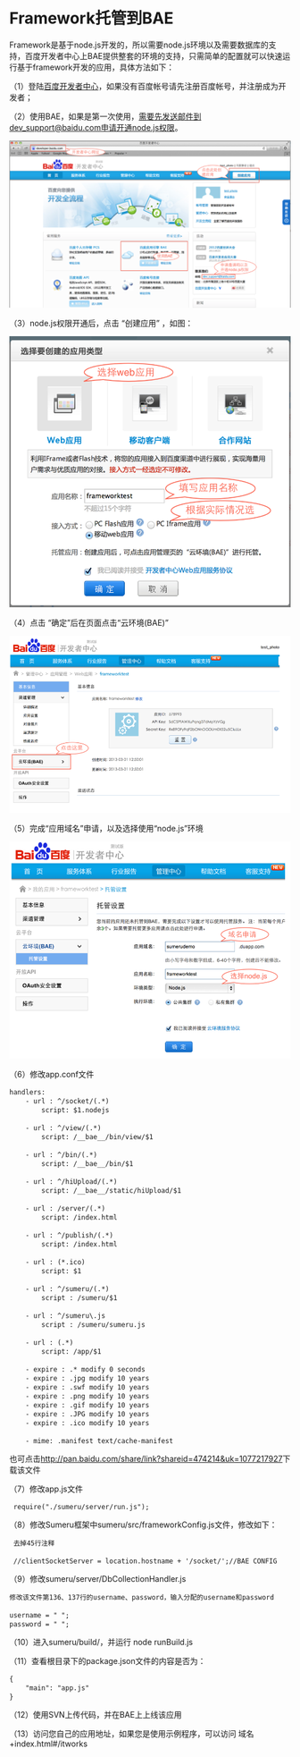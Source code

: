 # Framework托管到BAE


Framework是基于node.js开发的，所以需要node.js环境以及需要数据库的支持，百度开发者中心上BAE提供整套的环境的支持，只需简单的配置就可以快速运行基于framework开发的应用，具体方法如下：


（1）登陆[百度开发者中心](http://developer.baidu.com)，如果没有百度帐号请先注册百度帐号，并注册成为开发者；


（2）使用BAE，如果是第一次使用，需要先发送邮件到dev_support@baidu.com申请开通node.js权限。


![](images/intro_4_2.png)

（3）node.js权限开通后，点击 “创建应用” ，如图：

![](images/intro_4_3.png)

（4）点击 “确定”后在页面点击“云环境(BAE)”

![](images/intro_4_4.png)

（5）完成“应用域名”申请，以及选择使用“node.js”环境

![](images/intro_4_5.png)

（6）修改app.conf文件

	handlers:
  		- url : ^/socket/(.*)
    		script: $1.nodejs

  		- url : ^/view/(.*)
    		script: /__bae__/bin/view/$1

  		- url : ^/bin/(.*)
    		script: /__bae__/bin/$1

  		- url : ^/hiUpload/(.*)
    		script: /__bae__/static/hiUpload/$1

  		- url : /server/(.*)
    		script: /index.html

  		- url : ^/publish/(.*)
    		script: /index.html

  		- url : (*.ico)
    		script: $1
  
  		- url : ^/sumeru/(.*)
    		script : /sumeru/$1
  
  		- url : ^/sumeru\.js
    		script : /sumeru/sumeru.js
    
  		- url : (.*)
    		script: /app/$1
    
  		- expire : .* modify 0 seconds
  		- expire : .jpg modify 10 years
  		- expire : .swf modify 10 years
  		- expire : .png modify 10 years
  		- expire : .gif modify 10 years
  		- expire : .JPG modify 10 years
  		- expire : .ico modify 10 years
  
  		- mime: .manifest text/cache-manifest
  		
  		
  也可点击<http://pan.baidu.com/share/link?shareid=474214&uk=1077217927>下载该文件
	
（7）修改app.js文件

	 require("./sumeru/server/run.js");
	

（8）修改Sumeru框架中sumeru/src/frameworkConfig.js文件，修改如下：
	

	 去掉45行注释   

	 //clientSocketServer = location.hostname + '/socket/';//BAE CONFIG	
	 
（9）修改sumeru/server/DbCollectionHandler.js


	修改该文件第136、137行的username、password，输入分配的username和password

	username = " ";
    password = " ";

（10）进入sumeru/build/，并运行 node runBuild.js


（11）查看根目录下的package.json文件的内容是否为：

	{
    	"main": "app.js"
	}

（12）使用SVN上传代码，并在BAE上上线该应用

（13）访问您自己的应用地址，如果您是使用示例程序，可以访问 域名+index.html#/itworks